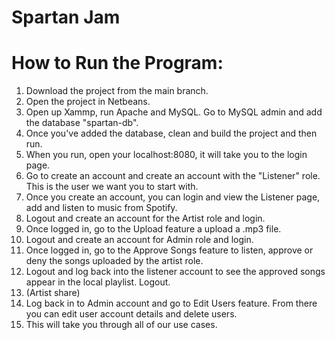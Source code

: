 # Spartan Jam

# How to Run the Program:
1. Download the project from the main branch.
2. Open the project in Netbeans.
3. Open up Xammp, run Apache and MySQL. Go to MySQL admin and add the database "spartan-db".
4. Once you've added the database, clean and build the project and then run.
5. When you run, open your localhost:8080, it will take you to the login page.
6. Go to create an account and create an account with the "Listener" role. This is the user we want you to start with.
7. Once you create an account, you can login and view the Listener page, add and listen to music from Spotify.
8. Logout and create an account for the Artist role and login.
9. Once logged in, go to the Upload feature a upload a .mp3 file.
10. Logout and create an account for Admin role and login.
11. Once logged in, go to the Approve Songs feature to listen, approve or deny the songs uploaded by the artist role.
12. Logout and log back into the listener account to see the approved songs appear in the local playlist. Logout.
13. (Artist share)
14. Log back in to Admin account and go to Edit Users feature. From there you can edit user account details and delete users.
15. This will take you through all of our use cases.
